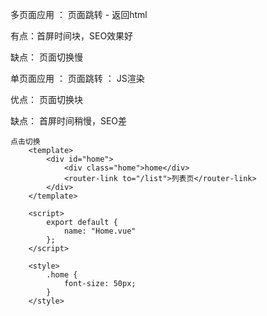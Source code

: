 多页面应用   ：  页面跳转 - 返回html

有点：首屏时间块，SEO效果好

缺点： 页面切换慢



单页面应用    ：   页面跳转 ： JS渲染

优点： 页面切换块

缺点： 首屏时间稍慢，SEO差



```
点击切换
    <template>
        <div id="home">
            <div class="home">home</div>
            <router-link to="/list">列表页</router-link>
        </div>
    </template>
    
    <script>
        export default {
            name: "Home.vue"
        };
    </script>
    
    <style>
        .home {
            font-size: 50px;
        }
    </style>
```



